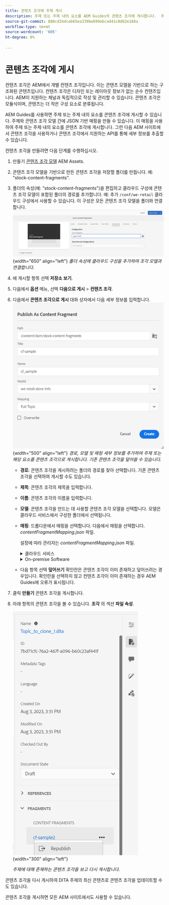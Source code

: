 ```yaml
---
title: 콘텐츠 조각에 주제 게시
description: 주제 또는 주제 내의 요소를 AEM Guides의 콘텐츠 조각에 게시합니다.  주제에 대해 존재하는 콘텐츠 조각을 보고 다시 게시하는 방법에 대해 알아봅니다.
source-git-commit: 880cd344ceb65ea339be699ebcad41c0d62e168a
workflow-type: tm+mt
source-wordcount: '605'
ht-degree: 0%

---
```


# 콘텐츠 조각에 게시

컨텐츠 조각은 AEM에서 개별 컨텐츠 조각입니다. 이는 콘텐츠 모델을 기반으로 하는 구조화된 콘텐츠입니다. 컨텐츠 조각은 디자인 또는 레이아웃 정보가 없는 순수 컨텐츠입니다. AEM이 지원하는 채널과 독립적으로 작성 및 관리할 수 있습니다. 콘텐츠 조각은 모듈식이며, 콘텐츠는 더 작은 구성 요소로 분류됩니다.

AEM Guides를 사용하면 주제 또는 주제 내의 요소를 콘텐츠 조각에 게시할 수 있습니다. 주제와 콘텐츠 조각 모델 간에 JSON 기반 매핑을 만들 수 있습니다. 이 매핑을 사용하여 주제 또는 주제 내의 요소를 콘텐츠 조각에 게시합니다. 그런 다음 AEM 사이트에서 콘텐츠 조각을 사용하거나 콘텐츠 조각에서 지원하는 API를 통해 세부 정보를 추출할 수 있습니다.


컨텐츠 조각을 만들려면 다음 단계를 수행하십시오.

1. 만들기 [콘텐츠 조각 모델](https://experienceleague.adobe.com/docs/experience-manager-65/assets/content-fragments/content-fragments-models.html?lang=ko) AEM Assets.
1. 콘텐츠 조각 모델을 기반으로 만든 콘텐츠 조각을 저장할 폴더를 만듭니다. 예: &quot;stock-content-fragments&quot;.
1. 폴더의 속성(예: &quot;stock-content-fragments&quot;)을 편집하고 클라우드 구성에 콘텐츠 조각 모델이 포함된 폴더의 경로를 추가합니다.
예: 추가 `/conf/we-retail` 클라우드 구성에서 사용할 수 있습니다. 이 구성은 모든 콘텐츠 조각 모델을 폴더와 연결합니다.\
   ![폴더 속성에 클라우드 구성 세부 사항 추가](images/fragment-folder-cloud-configuration.png){width="650" align="left"}
   *폴더 속성에 클라우드 구성을 추가하여 조각 모델과 연결합니다.*
1. 에 게시할 항목 선택 **저장소 보기**.
1. 다음에서 **옵션** 메뉴, 선택 **다음으로 게시** > **컨텐츠 조각**.
1. 다음에서 **콘텐츠 조각으로 게시** 대화 상자에서 다음 세부 정보를 입력합니다.
   ![콘텐츠 조각으로 게시 대화 상자에서 조각 모델 및 매핑 세부 정보 추가](images/content-fragment-publish.png){width="500" align="left"}
   *경로, 모델 및 매핑 세부 정보를 추가하여 주제 또는 해당 요소를 콘텐츠 조각으로 게시합니다. 기존 콘텐츠 조각을 덮어쓸 수 있습니다.*

   * **경로**: 콘텐츠 조각을 게시하려는 폴더의 경로를 찾아 선택합니다. 기존 콘텐츠 조각을 선택하여 게시할 수도 있습니다.
   * **제목**: 콘텐츠 조각의 제목을 입력합니다.
   * **이름**: 콘텐츠 조각의 이름을 입력합니다.
   * **모델**: 콘텐츠 조각을 만드는 데 사용할 콘텐츠 조각 모델을 선택합니다. 모델은 클라우드 서비스에서 구성한 폴더에서 선택됩니다.
   * **매핑**: 드롭다운에서 매핑을 선택합니다. 다음에서 매핑을 선택합니다. *contentFragmentMapping.json* 파일.



     설정에 따라 관리자는 *contentFragmentMapping.json* 파일.

     <details>
        <summary>클라우드 서비스</summary>

     방법 자세히 알아보기 [주제와 컨텐츠 조각 간의 매핑 만들기](../cs-install-guide/conf-content-fragment-mapping-cs.md) Cloud Service 설치 및 구성 안내서에서 확인할 수 있습니다.
     </details>

     <details>
        <summary> On-premise Software</summary>

     방법 자세히 알아보기 [주제와 컨텐츠 조각 간의 매핑 만들기](../install-guide/conf-content-fragment-mapping.md) ( 온프레미스 설치 및 구성 안내서)를 참조하십시오.

     </details>
   * 다음 항목 선택 **덮어쓰기** 확인란은 콘텐츠 조각이 이미 존재하고 덮어쓰려는 경우입니다. 확인란을 선택하지 않고 컨텐츠 조각이 이미 존재하는 경우 AEM Guides에 오류가 표시됩니다.
1. 클릭 **만들기** 콘텐츠 조각을 게시합니다.
1. 아래 항목의 콘텐츠 조각을 볼 수 있습니다. **조각** 의 섹션 **파일 속성**.

   ![주제에 대한 콘텐츠 조각 보기](images/topic-content-fragments.png){width="300" align="left"}

   *주제에 대해 존재하는 콘텐츠 조각을 보고 다시 게시합니다.*

콘텐츠 조각을 다시 게시하여 DITA 주제의 최신 콘텐츠로 콘텐츠 조각을 업데이트할 수도 있습니다.



콘텐츠 조각을 게시하면 모든 AEM 사이트에서도 사용할 수 있습니다.
